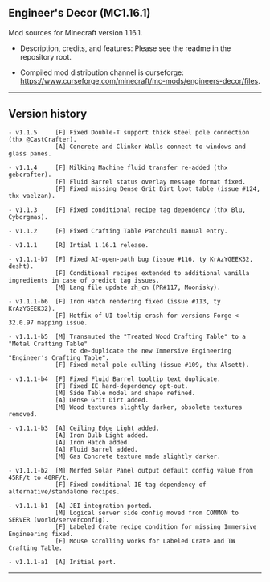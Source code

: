 
## Engineer's Decor (MC1.16.1)

Mod sources for Minecraft version 1.16.1.

- Description, credits, and features: Please see the readme in the repository root.

- Compiled mod distribution channel is curseforge: https://www.curseforge.com/minecraft/mc-mods/engineers-decor/files.

----

## Version history

    - v1.1.5     [F] Fixed Double-T support thick steel pole connection (thx @CastCrafter).
                 [A] Concrete and Clinker Walls connect to windows and glass panes.

    - v1.1.4     [F] Milking Machine fluid transfer re-added (thx gebcrafter).
                 [F] Fluid Barrel status overlay message format fixed.
                 [F] Fixed missing Dense Grit Dirt loot table (issue #124, thx vaelzan).

    - v1.1.3     [F] Fixed conditional recipe tag dependency (thx Blu, Cyborgmas).

    - v1.1.2     [F] Fixed Crafting Table Patchouli manual entry.

    - v1.1.1     [R] Intial 1.16.1 release.

    - v1.1.1-b7  [F] Fixed AI-open-path bug (issue #116, ty KrAzYGEEK32, desht).
                 [F] Conditional recipes extended to additional vanilla ingredients in case of oredict tag issues.
                 [M] Lang file update zh_cn (PR#117, Moonisky).

    - v1.1.1-b6  [F] Iron Hatch rendering fixed (issue #113, ty KrAzYGEEK32).
                 [F] Hotfix of UI tooltip crash for versions Forge < 32.0.97 mapping issue.

    - v1.1.1-b5  [M] Transmuted the "Treated Wood Crafting Table" to a "Metal Crafting Table"
                     to de-duplicate the new Immersive Engineering "Engineer's Crafting Table".
                 [F] Fixed metal pole culling (issue #109, thx Alsett).

    - v1.1.1-b4  [F] Fixed Fluid Barrel tooltip text duplicate.
                 [F] Fixed IE hard-dependency opt-out.
                 [M] Side Table model and shape refined.
                 [A] Dense Grit Dirt added.
                 [M] Wood textures slightly darker, obsolete textures removed.

    - v1.1.1-b3  [A] Ceiling Edge Light added.
                 [A] Iron Bulb Light added.
                 [A] Iron Hatch added.
                 [A] Fluid Barrel added.
                 [M] Gas Concrete texture made slightly darker.

    - v1.1.1-b2  [M] Nerfed Solar Panel output default config value from 45RF/t to 40RF/t.
                 [F] Fixed conditional IE tag dependency of alternative/standalone recipes.

    - v1.1.1-b1  [A] JEI integration ported.
                 [M] Logical server side config moved from COMMON to SERVER (world/serverconfig).
                 [F] Labeled Crate recipe condition for missing Immersive Engineering fixed.
                 [F] Mouse scrolling works for Labeled Crate and TW Crafting Table.

    - v1.1.1-a1  [A] Initial port.

----
